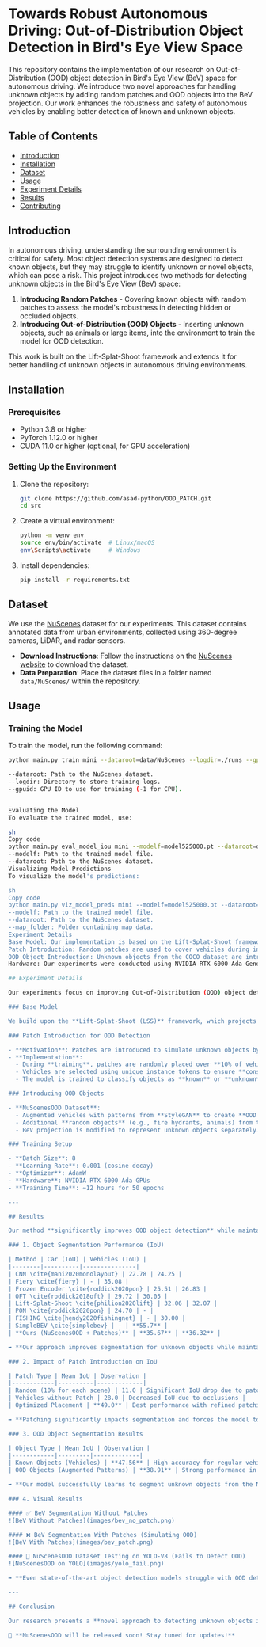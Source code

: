 # Towards Robust Autonomous Driving: Out-of-Distribution Object Detection in Bird's Eye View Space

This repository contains the implementation of our research on Out-of-Distribution (OOD) object detection in Bird's Eye View (BeV) space for autonomous driving. We introduce two novel approaches for handling unknown objects by adding random patches and OOD objects into the BeV projection. Our work enhances the robustness and safety of autonomous vehicles by enabling better detection of known and unknown objects.

## Table of Contents

- [Introduction](#introduction)
- [Installation](#installation)
- [Dataset](#dataset)
- [Usage](#usage)
- [Experiment Details](#experiment-details)
- [Results](#results)
- [Contributing](#contributing)

## Introduction

In autonomous driving, understanding the surrounding environment is critical for safety. Most object detection systems are designed to detect known objects, but they may struggle to identify unknown or novel objects, which can pose a risk. This project introduces two methods for detecting unknown objects in the Bird's Eye View (BeV) space:

1. **Introducing Random Patches** - Covering known objects with random patches to assess the model's robustness in detecting hidden or occluded objects.
2. **Introducing Out-of-Distribution (OOD) Objects** - Inserting unknown objects, such as animals or large items, into the environment to train the model for OOD detection.

This work is built on the Lift-Splat-Shoot framework and extends it for better handling of unknown objects in autonomous driving environments.

## Installation

### Prerequisites

- Python 3.8 or higher
- PyTorch 1.12.0 or higher
- CUDA 11.0 or higher (optional, for GPU acceleration)

### Setting Up the Environment

1. Clone the repository:

    ```sh
    git clone https://github.com/asad-python/OOD_PATCH.git
    cd src
    ```

2. Create a virtual environment:

    ```sh
    python -m venv env
    source env/bin/activate  # Linux/macOS
    env\Scripts\activate     # Windows
    ```

3. Install dependencies:

    ```sh
    pip install -r requirements.txt
    ```

## Dataset

We use the [NuScenes](https://www.NuScenes.org/) dataset for our experiments. This dataset contains annotated data from urban environments, collected using 360-degree cameras, LiDAR, and radar sensors.

- **Download Instructions**: Follow the instructions on the [NuScenes website](https://www.NuScenes.org/download) to download the dataset.
- **Data Preparation**: Place the dataset files in a folder named `data/NuScenes/` within the repository.

## Usage

### Training the Model

To train the model, run the following command:

```sh
python main.py train mini --dataroot=data/NuScenes --logdir=./runs --gpuid=-1

--dataroot: Path to the NuScenes dataset.
--logdir: Directory to store training logs.
--gpuid: GPU ID to use for training (-1 for CPU).


Evaluating the Model
To evaluate the trained model, use:

sh
Copy code
python main.py eval_model_iou mini --modelf=model525000.pt --dataroot=data/NuScenes
--modelf: Path to the trained model file.
--dataroot: Path to the NuScenes dataset.
Visualizing Model Predictions
To visualize the model's predictions:

sh
Copy code
python main.py viz_model_preds mini --modelf=model525000.pt --dataroot=data/NuScenes --map_folder=data/NuScenes
--modelf: Path to the trained model file.
--dataroot: Path to the NuScenes dataset.
--map_folder: Folder containing map data.
Experiment Details
Base Model: Our implementation is based on the Lift-Splat-Shoot framework.
Patch Introduction: Random patches are used to cover vehicles during inference to simulate occlusion.
OOD Object Introduction: Unknown objects from the COCO dataset are introduced during training to enhance the model's robustness.
Hardware: Our experiments were conducted using NVIDIA RTX 6000 Ada Generation GPUs.

## Experiment Details

Our experiments focus on improving Out-of-Distribution (OOD) object detection in the Bird's Eye View (BeV) space using our **NuScenesOOD** dataset and **patch introduction** techniques.

### Base Model

We build upon the **Lift-Splat-Shoot (LSS)** framework, which projects multi-camera images into a BeV representation for scene understanding in autonomous driving.

### Patch Introduction for OOD Detection

- **Motivation**: Patches are introduced to simulate unknown objects by occluding known vehicles.
- **Implementation**:
  - During **training**, patches are randomly placed over **10% of vehicles** in each scene.
  - Vehicles are selected using unique instance tokens to ensure **consistency across frames**.
  - The model is trained to classify objects as **known** or **unknown** without explicit OOD labels.

### Introducing OOD Objects

- **NuScenesOOD Dataset**:
  - Augmented vehicles with patterns from **StyleGAN** to create **OOD objects**.
  - Additional **random objects** (e.g., fire hydrants, animals) from the **COCO dataset** to simulate real-world OOD challenges.
  - BeV projection is modified to represent unknown objects separately.

### Training Setup

- **Batch Size**: 8
- **Learning Rate**: 0.001 (cosine decay)
- **Optimizer**: AdamW
- **Hardware**: NVIDIA RTX 6000 Ada GPUs
- **Training Time**: ~12 hours for 50 epochs

---

## Results

Our method **significantly improves OOD object detection** while maintaining strong performance for known objects.

### 1. Object Segmentation Performance (IoU)

| Method | Car (IoU) | Vehicles (IoU) |
|--------|----------|---------------|
| CNN \cite{mani2020monolayout} | 22.78 | 24.25 |
| Fiery \cite{fiery} | - | 35.08 |
| Frozen Encoder \cite{roddick2020pon} | 25.51 | 26.83 |
| OFT \cite{roddick2018oft} | 29.72 | 30.05 |
| Lift-Splat-Shoot \cite{philion2020lift} | 32.06 | 32.07 |
| PON \cite{roddick2020pon} | 24.70 | - |
| FISHING \cite{hendy2020fishingnet} | - | 30.00 |
| SimpleBEV \cite{simplebev} | - | **55.7** |
| **Ours (NuScenesOOD + Patches)** | **35.67** | **36.32** |

➡ **Our approach improves segmentation for unknown objects while maintaining high accuracy for known vehicles.**

### 2. Impact of Patch Introduction on IoU

| Patch Type | Mean IoU | Observation |
|------------|----------|-------------|
| Random (10% for each scene) | 11.0 | Significant IoU drop due to patches |
| Vehicles without Patch | 28.0 | Decreased IoU due to occlusions |
| Optimized Placement | **49.0** | Best performance with refined patching |

➡ **Patching significantly impacts segmentation and forces the model to learn better OOD object detection.**

### 3. OOD Object Segmentation Results

| Object Type | Mean IoU | Observation |
|------------|---------|-------------|
| Known Objects (Vehicles) | **47.56** | High accuracy for regular vehicles |
| OOD Objects (Augmented Patterns) | **38.91** | Strong performance in detecting unknown objects |

➡ **Our model successfully learns to segment unknown objects from the NuScenesOOD dataset!**

### 4. Visual Results

#### ✅ BeV Segmentation Without Patches
![BeV Without Patches](images/bev_no_patch.png)

#### ❌ BeV Segmentation With Patches (Simulating OOD)
![BeV With Patches](images/bev_patch.png)

#### 🚀 NuScenesOOD Dataset Testing on YOLO-V8 (Fails to Detect OOD)
![NuScenesOOD on YOLO](images/yolo_fail.png)

➡ **Even state-of-the-art object detection models struggle with OOD detection, highlighting the importance of our approach!**

---

## Conclusion

Our research presents a **novel approach to detecting unknown objects in autonomous driving using Bird’s Eye View (BeV) perception.** By introducing **random patches** and **OOD objects** through our **NuScenesOOD dataset**, we demonstrate significant improvements in **OOD detection** while maintaining high accuracy for known objects.

🚀 **NuScenesOOD will be released soon! Stay tuned for updates!**


